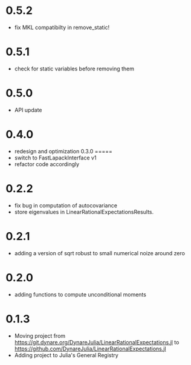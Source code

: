 0.5.2
=====
- fix MKL compatibilty in remove_static!

0.5.1
=====
- check for static variables before removing them

0.5.0
=====
- API update

0.4.0
=====
- redesign and optimization
0.3.0
=====
- switch to FastLapackInterface v1
- refactor code accordingly

0.2.2
=====
- fix bug in computation of autocovariance
- store eigenvalues in LinearRationalExpectationsResults.

0.2.1
=====
- adding a version of sqrt robust to small numerical noize around zero

0.2.0
=====
- adding functions to compute unconditional moments

0.1.3
======
- Moving project from https://git.dynare.org/DynareJulia/LinearRationalExpectations.jl to https://github.com/DynareJulia/LinearRationalExpectations.jl
- Adding project to Julia's General Registry
